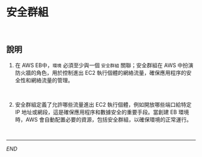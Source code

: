 # 安全群組

<br>

## 說明

1. 在 AWS EB中，`環境` 必須至少與一個 `安全群組` 關聯；安全群組在 AWS 中扮演防火牆的角色，用於控制進出 EC2 執行個體的網絡流量，確保應用程序的安全性和網絡流量的管理。

<br>

2. 安全群組定義了允許哪些流量進出 EC2 執行個體，例如開放哪些端口給特定 IP 地址或網段，這是確保應用程序和數據安全的重要手段。當創建 EB 環境時，AWS 會自動配置必要的資源，包括安全群組，以確保環境的正常運行。

<br>

___

_END_